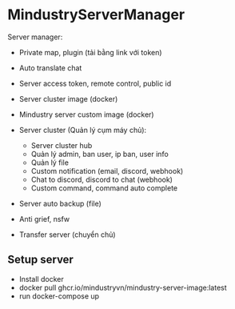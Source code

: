 # MindustryServerManager

Server manager:

- Private map, plugin (tải bằng link với token)
- Auto translate chat
- Server access token, remote control, public id
- Server cluster image (docker)
- Mindustry server custom image (docker)
- Server cluster (Quản lý cụm máy chủ):

  - Server cluster hub
  - Quản lý admin, ban user, ip ban, user info
  - Quản lý file
  - Custom notification (email, discord, webhook)
  - Chat to discord, discord to chat (webhook)
  - Custom command, command auto complete

- Server auto backup (file)
- Anti grief, nsfw
- Transfer server (chuyển chủ)

## Setup server

- Install docker
- docker pull ghcr.io/mindustryvn/mindustry-server-image:latest
- run docker-compose up

